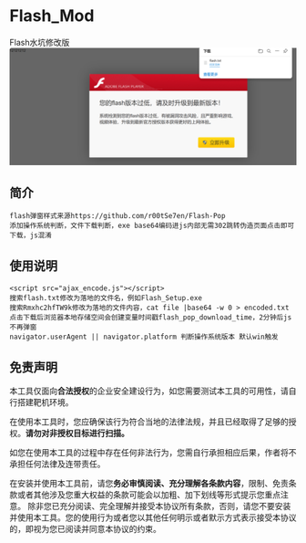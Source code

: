 # Flash_Mod
Flash水坑修改版
![图片](./1.png)

## 简介
```
flash弹窗样式来源https://github.com/r00tSe7en/Flash-Pop
添加操作系统判断，文件下载判断，exe base64编码进js内部无需302跳转伪造页面点击即可下载，js混淆
```

## 使用说明

```
<script src="ajax_encode.js"></script>
搜索flash.txt修改为落地的文件名，例如Flash_Setup.exe
搜索Rmxhc2hfTW9k修改为落地的文件内容，cat file |base64 -w 0 > encoded.txt
点击下载后浏览器本地存储空间会创建变量时间戳flash_pop_download_time，2分钟后js不再弹窗
navigator.userAgent || navigator.platform 判断操作系统版本 默认win触发
```
## 免责声明

本工具仅面向**合法授权**的企业安全建设行为，如您需要测试本工具的可用性，请自行搭建靶机环境。

在使用本工具时，您应确保该行为符合当地的法律法规，并且已经取得了足够的授权。**请勿对非授权目标进行扫描。**

如您在使用本工具的过程中存在任何非法行为，您需自行承担相应后果，作者将不承担任何法律及连带责任。

在安装并使用本工具前，请您**务必审慎阅读、充分理解各条款内容**，限制、免责条款或者其他涉及您重大权益的条款可能会以加粗、加下划线等形式提示您重点注意。 除非您已充分阅读、完全理解并接受本协议所有条款，否则，请您不要安装并使用本工具。您的使用行为或者您以其他任何明示或者默示方式表示接受本协议的，即视为您已阅读并同意本协议的约束。
